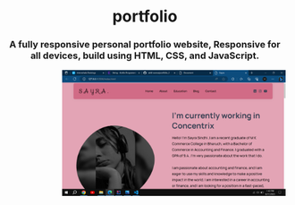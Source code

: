 <h1 align="center">portfolio</h1>

<h3 align="center">    A fully responsive personal portfolio website, Responsive for all devices, build using HTML, CSS, and JavaScript.
</h3>

<img alt="Coder" align="right" width="400"
     src= "./assets/images/desktop.png">
